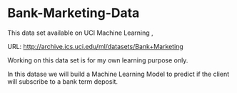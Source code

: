 # Bank-Marketing-Data

This data set available on UCI Machine Learning , 

URL: http://archive.ics.uci.edu/ml/datasets/Bank+Marketing

Working on this data set is for my own learning purpose only.

In this datase we will build a Machine Learning Model to predict if the client will subscribe to a bank term deposit.


